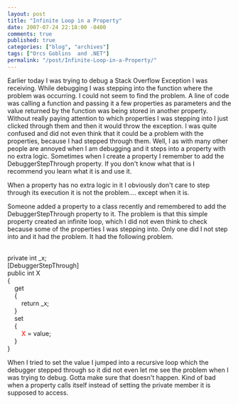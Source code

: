 ```yaml
---
layout: post
title: "Infinite Loop in a Property"
date: 2007-07-24 22:18:00 -0400
comments: true
published: true
categories: ["blog", "archives"]
tags: ["Orcs Goblins  and .NET"]
permalink: "/post/Infinite-Loop-in-a-Property/"
---
```

<!-- more -->

<p>Earlier today I was trying to debug a Stack Overflow Exception I was receiving. While debugging I was stepping into the function where the problem was occurring. I could not seem to find the problem. A line of code was calling a function and passing it a few properties as parameters and the value returned by the function was being stored in another property. Without really paying attention to which properties I was stepping into I just clicked through them and then it would throw the exception. I was quite confused and did not even think that it could be a problem with the properties, because I had stepped through them. Well, I as with many other people are annoyed when I am debugging and it steps into a property with no extra logic. Sometimes when I create a property I remember to add the DebuggerStepThrough property. If you don't know what that is I recommend you learn what it is and use it.</p>
<p>When a property has no extra logic in it I obviously don't care to step through its execution it is not the problem.... except when it is.</p>
<p>Someone added a property to a class recently and remembered to add the DebuggerStepThrough property to it. The problem is that this simple property created an infinite loop, which I did not even think to check because some of the properties I was stepping into. Only one did I not step into and it had the problem. It had the following problem.</p>
<p><br /> private int _x;<br /> [DebuggerStepThrough]<br /> public int X<br /> {<br /> &nbsp;&nbsp;&nbsp; get<br /> &nbsp;&nbsp;&nbsp; {<br /> &nbsp;&nbsp;&nbsp;&nbsp;&nbsp;&nbsp;&nbsp; return _x;<br /> &nbsp;&nbsp;&nbsp; }<br /> &nbsp;&nbsp;&nbsp; set<br /> &nbsp;&nbsp;&nbsp; {<br /> &nbsp;&nbsp;&nbsp;&nbsp;&nbsp;&nbsp;&nbsp; <span style="color:red;">X</span> = value;<br /> &nbsp;&nbsp;&nbsp; }<br /> }</p>
<p>When I tried to set the value I jumped into a recursive loop which the debugger stepped through so it did not even let me see the problem when I was trying to debug. Gotta make sure that doesn't happen. Kind of bad when a property calls itself instead of setting the private member it is supposed to access.</p>
